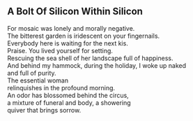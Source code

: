 A Bolt Of Silicon Within Silicon
--------------------------------
For mosaic was lonely and morally negative.  
The bitterest garden is iridescent on your fingernails.  
Everybody here is waiting for the next kis.  
Praise. You lived yourself for setting.  
Rescuing the sea shell of her landscape full of happiness.  
And behind my hammock, during the holiday, I woke up naked  
and full of purity.  
The essential woman  
relinquishes in the profound morning.  
An odor has blossomed behind the circus,  
a mixture of funeral and body, a showering  
quiver that brings sorrow.  
